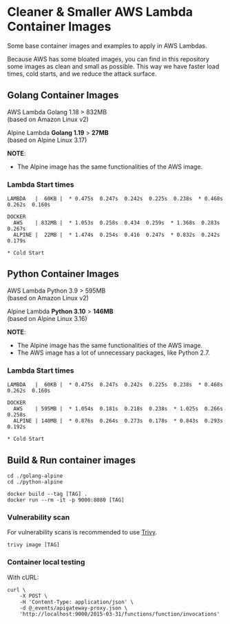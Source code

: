 # Cleaner & Smaller AWS Lambda Container Images

Some base container images and examples to apply in AWS Lambdas.

Because AWS has some bloated images, you can find in this repository some images as clean and small as possible. This way we have faster load times, cold starts, and we reduce the attack surface.


## Golang Container Images

AWS Lambda Golang 1.18  >  832MB<br>
(based on Amazon Linux v2)

Alpine Lambda **Golang 1.19**  >  **27MB**<br>
(based on Alpine Linux 3.17)

**NOTE**:
- The Alpine image has the same functionalities of the AWS image.

### Lambda Start times

```
LAMBDA   |  60KB |  * 0.475s  0.247s  0.242s  0.225s  0.238s  * 0.468s  0.262s  0.160s

DOCKER
  AWS    | 832MB |  * 1.053s  0.258s  0.434  0.259s  * 1.368s  0.283s  0.267s
  ALPINE |  22MB |  * 1.474s  0.254s  0.416  0.247s  * 0.832s  0.242s  0.179s

* Cold Start
```


## Python Container Images

AWS Lambda Python 3.9  >  595MB<br>
(based on Amazon Linux v2)

Alpine Lambda **Python 3.10**  >  **146MB**<br>
(based on Alpine Linux 3.16)

**NOTE**:
- The Alpine image has the same functionalities of the AWS image.
- The AWS image has a lot of unnecessary packages, like Python 2.7.

### Lambda Start times

```
LAMBDA   |  60KB |  * 0.475s  0.247s  0.242s  0.225s  0.238s  * 0.468s  0.262s  0.160s

DOCKER
  AWS    | 595MB |  * 1.054s  0.181s  0.218s  0.238s  * 1.025s  0.266s  0.258s
  ALPINE | 140MB |  * 0.876s  0.264s  0.273s  0.178s  * 0.843s  0.293s  0.192s

* Cold Start
```


## Build & Run container images

```
cd ./golang-alpine
cd ./python-alpine

docker build --tag [TAG] .
docker run --rm -it -p 9000:8080 [TAG]
```

### Vulnerability scan

For vulnerability scans is recommended to use [Trivy](https://aquasecurity.github.io/trivy/).
```
trivy image [TAG]
```

### Container local testing

With cURL:
```
curl \
    -X POST \
    -H 'Content-Type: application/json' \
    -d @_events/apigateway-proxy.json \
    'http://localhost:9000/2015-03-31/functions/function/invocations'
```
